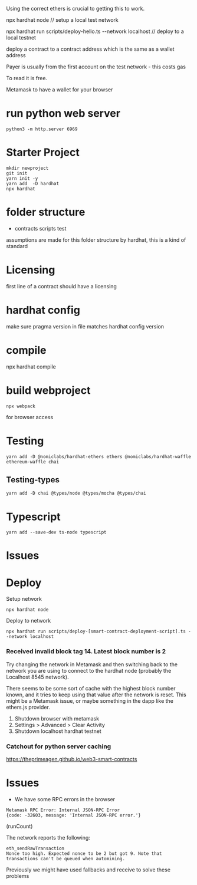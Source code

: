 Using the correct ethers is crucial to getting this to work.

npx hardhat node // setup a local test network

npx hardhat run scripts/deploy-hello.ts --network localhost // deploy to a local testnet


deploy a contract to a contract address which is the same as a wallet address 

Payer is usually from the first account on the test network - this costs gas

To read it is free.

Metamask to have a wallet for your browser

# run python web server

```
python3 -m http.server 6969
```

# Starter Project

```
mkdir newproject
git init
yarn init -y
yarn add  -D hardhat
npx hardhat
```

# folder structure 
- contracts
scripts
test

assumptions are made for this folder structure by hardhat, this is a kind of standard

# Licensing

first line of a contract should have a licensing

# hardhat config

make sure pragma version in file matches hardhat config version

# compile

npx hardhat compile

# build webproject

```
npx webpack
```

for browser access

# Testing

```
yarn add -D @nomiclabs/hardhat-ethers ethers @nomiclabs/hardhat-waffle ethereum-waffle chai
```

## Testing-types

```
yarn add -D chai @types/node @types/mocha @types/chai
```

# Typescript

```
yarn add --save-dev ts-node typescript
```

# Issues 

# Deploy

Setup network

```
npx hardhat node
```

Deploy to network

```
npx hardhat run scripts/deploy-[smart-contract-deployment-script].ts --network localhost
```

### Received invalid block tag 14. Latest block number is 2

Try changing the network in Metamask and then switching back to the network you are using to connect to the hardhat node (probably the Localhost 8545 network).

There seems to be some sort of cache with the highest block number known, and it tries to keep using that value after the network is reset. This might be a Metamask issue, or maybe something in the dapp like the ethers.js provider.

1. Shutdown browser with metamask 
1. Settings > Advanced > Clear Activity
1. Shutdown localhost hardhat testnet

### Catchout for python server caching



https://theprimeagen.github.io/web3-smart-contracts



# Issues

- We have some RPC errors in the browser
```
Metamask RPC Error: Internal JSON-RPC Error 
{code: -32603, message: 'Internal JSON-RPC error.'}
```
(runCount)

The network reports the following:

```
eth_sendRawTransaction
Nonce too high. Expected nonce to be 2 but got 9. Note that transactions can't be queued when automining.
```

Previously we might have used fallbacks and receive to solve these problems

